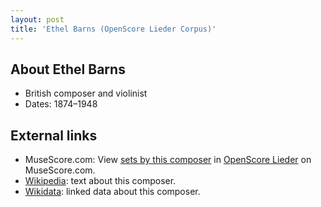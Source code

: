 ```yaml
---
layout: post
title: 'Ethel Barns (OpenScore Lieder Corpus)'
---
```


## About Ethel Barns

- British composer and violinist
- Dates: 1874–1948

## External links

- MuseScore.com: View [sets by this composer] in [OpenScore Lieder] on MuseScore.com.
- [Wikipedia]: text about this composer.
- [Wikidata]: linked data about this composer.

[Wikipedia]: https://en.wikipedia.org/wiki/Ethel_Barns
[Wikidata]: https://www.wikidata.org/wiki/Q5403071
[sets by this composer]: https://musescore.com/openscore-lieder-corpus/sets?order=title&text=Barns,+Ethel
[OpenScore Lieder]: https://musescore.com/openscore-lieder-corpus

